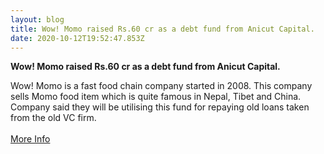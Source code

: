 ```yaml
---
layout: blog
title: Wow! Momo raised Rs.60 cr as a debt fund from Anicut Capital.
date: 2020-10-12T19:52:47.853Z
---
```

**Wow! Momo raised Rs.60 cr as a debt fund from Anicut Capital.**

Wow! Momo is a fast food chain company started in 2008. This company sells Momo food item which is quite famous in Nepal, Tibet and China. Company said they will be utilising this fund for repaying old loans taken from the old VC firm. \
\
[More Info](https://yourstory.com/2020/10/funding-alert-wow-momo-debt-anicut-capital-covid-19#:~:text=Quick%20service%20restaurant%20(QSR)%20brand,loan%20as%20well%20growth%20capital.&text=The%20company%20has%20availed%20a,15%20crore%20by%20April%202021.)